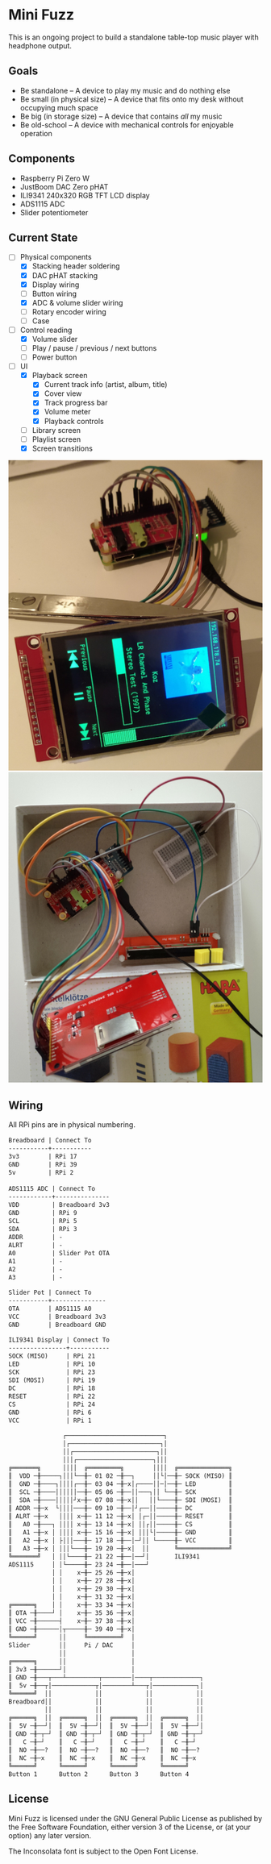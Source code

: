 # Mini Fuzz

This is an ongoing project to build a standalone table-top music player with headphone output.

## Goals

- Be standalone – A device to play my music and do nothing else
- Be small (in physical size) – A device that fits onto my desk without occupying much space
- Be big (in storage size) – A device that contains _all_ my music
- Be old-school – A device with mechanical controls for enjoyable operation

## Components

- Raspberry Pi Zero W
- JustBoom DAC Zero pHAT
- ILI9341 240x320 RGB TFT LCD display
- ADS1115 ADC
- Slider potentiometer

## Current State

- [ ] Physical components
  - [x] Stacking header soldering
  - [x] DAC pHAT stacking
  - [x] Display wiring
  - [ ] Button wiring
  - [x] ADC & volume slider wiring
  - [ ] Rotary encoder wiring
  - [ ] Case
- [ ] Control reading
  - [x] Volume slider
  - [ ] Play / pause / previous / next buttons
  - [ ] Power button
- [ ] UI
  - [x] Playback screen
     - [x] Current track info (artist, album, title)
     - [x] Cover view
     - [x] Track progress bar
     - [x] Volume meter
     - [x] Playback controls
  - [ ] Library screen
  - [ ] Playlist screen
  - [x] Screen transitions

![](Photos/2020-01-29.jpg) ![](Photos/2020-02-06.jpg)

## Wiring

All RPi pins are in physical numbering.

```
Breadboard | Connect To
-----------+-----------
3v3        | RPi 17
GND        | RPi 39
5v         | RPi 2

ADS1115 ADC | Connect To
------------+---------------
VDD         | Breadboard 3v3
GND         | RPi 9
SCL         | RPi 5
SDA         | RPi 3
ADDR        | -
ALRT        | -
A0          | Slider Pot OTA
A1          | -
A2          | -
A3          | -
```

```
Slider Pot | Connect To
-----------+---------------
OTA        | ADS1115 A0
VCC        | Breadboard 3v3
GND        | Breadboard GND
```

```
ILI9341 Display | Connect To
----------------+-----------
SOCK (MISO)     | RPi 21
LED             | RPi 10
SCK             | RPi 23
SDI (MOSI)      | RPi 19
DC              | RPi 18
RESET           | RPi 22
CS              | RPi 24
GND             | RPi 6
VCC             | RPi 1
```

```
               ┌───────────────────────────┐
               │┌─────────────────────────┐│
               ││┌───────────────────────┐││
               │││┌─────────────────────┐│││
╔═══════╗      ││││  ╔═════════╗        ││││  ╔══════════════╗
║  VDD ─╫─────┐│││└──╫─ 01 02 ─╫──┐     ││└│──╫─ SOCK (MISO) ║
║  GND ─╫────┐││││┌──╫─ 03 04 ─╫─x│┌────││─│──╫─ LED         ║
║  SCL ─╫────││││││──╫─ 05 06 ─╫──││───┐││ └──╫─ SCK         ║
║  SDA ─╫────│││││┘x─╫─ 07 08 ─╫─x││   ││└────╫─ SDI (MOSI)  ║
║ ADDR ─╫─x  └││││───╫─ 09 10 ─╫──│┘┌──││─────╫─ DC          ║
║ ALRT ─╫─x   ││││ x─╫─ 11 12 ─╫─x│ │┌─││─────╫─ RESET       ║
║   A0 ─╫───┐ ││││ x─╫─ 13 14 ─╫─x│ ││┌││─────╫─ CS          ║
║   A1 ─╫─x │ ││││ x─╫─ 15 16 ─╫─x│ │││└│─────╫─ GND         ║
║   A2 ─╫─x │ ├│││───╫─ 17 18 ─╫──│─┘││ └─────╫─ VCC         ║
║   A3 ─╫─x │ │││└───╫─ 19 20 ─╫─x│  ││       ╚══════════════╝
╚═══════╝   │ ││└────╫─ 21 22 ─╫──│──┘│       ILI9341
ADS1115     │ │└─────╫─ 23 24 ─╫──│───┘
            │ │    x─╫─ 25 26 ─╫─x│
            │ │    x─╫─ 27 28 ─╫─x│
            │ │    x─╫─ 29 30 ─╫─x│
            │ │    x─╫─ 31 32 ─╫─x│
╔══════╗    │ │    x─╫─ 33 34 ─╫─x│
║ OTA ─╫────┘ │    x─╫─ 35 36 ─╫─x│
║ VCC ─╫──────┤    x─╫─ 37 38 ─╫─x│
║ GND ─╫──────│┬─────╫─ 39 40 ─╫─x│
╚══════╝      ││     ╚═════════╝  │
Slider        ││     Pi / DAC     │
              ││                  │
╔══════╗      ││                  │
║ 3v3 ─╫──────┘│                  │
║ GND ─╫───┬───┴─────────┬────────│────┬─────────────┐
║  5v ─╫──┬│────────────┬│────────┴───┬│────────────┐│
╚══════╝  ││            ││            ││            ││
Breadboard││            ││            ││            ││
          ││            ││            ││            ││
╔══════╗  ││  ╔══════╗  ││  ╔══════╗  ││  ╔══════╗  ││
║  5V ─╫──┘│  ║  5V ─╫──┘│  ║  5V ─╫──┘│  ║  5V ─╫──┘│
║ GND ─╫─┬─┘  ║ GND ─╫─┬─┘  ║ GND ─╫─┬─┘  ║ GND ─╫─┬─┘
║   C ─╫─┘    ║   C ─╫─┘    ║   C ─╫─┘    ║   C ─╫─┘
║  NO ─╫──?   ║  NO ─╫──?   ║  NO ─╫──?   ║  NO ─╫──?
║  NC ─╫─x    ║  NC ─╫─x    ║  NC ─╫─x    ║  NC ─╫─x
╚══════╝      ╚══════╝      ╚══════╝      ╚══════╝
Button 1      Button 2      Button 3      Button 4
```

## License

Mini Fuzz is licensed under the GNU General Public License as published by the Free Software Foundation, either version 3 of the License, or (at your option) any later version.

The Inconsolata font is subject to the Open Font License.
